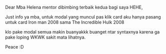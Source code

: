 Dear Mba Helena mentor dibimbing terbaik kedua bagi saya HEHE,

Just info ya mba,
untuk modal yang muncul pas klik card aku hanya pasang untuk card Iron man 2008 sama The Incredible Hulk 2008

klo pake modal semua makin buanyakkk buanget ntar syntaxnya karena ga pake loping WKWK sakit mata lihatnya.

Peace :D
